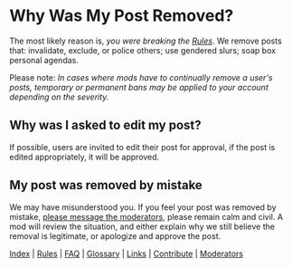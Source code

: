 # **Why Was My Post Removed?**

The most likely reason is, *you were breaking the [Rules](https://github.com/MissTeapot/LGBT-Wikis/blob/main/github_wiki/asktransgender/rules.md)*. We remove posts that: invalidate, exclude, or police others; use gendered slurs; soap box personal agendas. 

Please note: *In cases where mods have to continually remove a user's posts, temporary or permanent bans may be applied to your account depending on the severity.*

## Why was I asked to edit my post? 

If possible, users are invited to edit their post for approval, if the post is edited appropriately, it will be approved. 

## My post was removed by mistake

We may have misunderstood you. If you feel your post was removed by mistake, [please message the moderators](http://www.reddit.com/message/compose?to=%2Fr%2Fasktransgender), please remain calm and civil. A mod will review the situation, and either explain why we still believe the removal is legitimate, or apologize and approve the post.



[Index](https://github.com/MissTeapot/LGBT-Wikis/blob/main/github_wiki/asktransgender/index.md) | [Rules](https://github.com/MissTeapot/LGBT-Wikis/blob/main/github_wiki/asktransgender/rules.md) | [FAQ](https://github.com/MissTeapot/LGBT-Wikis/blob/main/github_wiki/asktransgender/faq.md) | [Glossary](https://github.com/MissTeapot/LGBT-Wikis/blob/main/github_wiki/asktransgender/glossary.md) | [Links](https://github.com/MissTeapot/LGBT-Wikis/blob/main/github_wiki/asktransgender/linked.md) | [Contribute](https://github.com/MissTeapot/LGBT-Wikis/blob/main/github_wiki/asktransgender/contribute.md) | [Moderators](http://www.reddit.com/message/compose?to=%2Fr%2Fasktransgender)